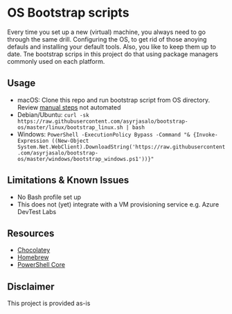 # OS Bootstrap scripts
Every time you set up a new (virtual) machine, you always need to go through the same drill. Configuring the OS, to get rid of those anoying defauls and installing your default tools. Also, you like to keep them up to date. Tne bootstrap scrips in this project do that using package managers commonly used on each platform.

## Usage
- macOS: Clone this repo and run bootstrap script from OS directory. Review [manual steps](./Mac/README.md) not automated
- Debian/Ubuntu: `curl -sk https://raw.githubusercontent.com/asyrjasalo/bootstrap-os/master/linux/bootstrap_linux.sh | bash`
- Windows: `PowerShell -ExecutionPolicy Bypass -Command "& {Invoke-Expression ((New-Object System.Net.WebClient).DownloadString('https://raw.githubusercontent.com/asyrjasalo/bootstrap-os/master/windows/bootstrap_windows.ps1'))}"`

## Limitations & Known Issues
- No Bash profile set up
- This does not (yet) integrate with a VM provisioning service e.g. Azure DevTest Labs

## Resources
- [Chocolatey](https://chocolatey.org/)
- [Homebrew](https://brew.sh/)
- [PowerShell Core](https://github.com/PowerShell/PowerShell)

## Disclaimer
This project is provided as-is